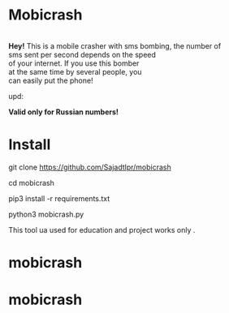 #  Mobicrash

<br/>
<b>Hey!</b>
This is a mobile crasher with sms bombing, the number of<br/>
sms sent per second depends on the speed<br/>
of your internet. If you use this bomber<br/>
at the same time  by several people, you<br/>
can easily put the phone!


upd:

<b>Valid only for Russian numbers!</b>

# Install
git clone https://github.com/Sajadtlpr/mobicrash

cd mobicrash

pip3 install -r requirements.txt



python3 mobicrash.py

This tool ua used for education and project works only .

# mobicrash
# mobicrash
